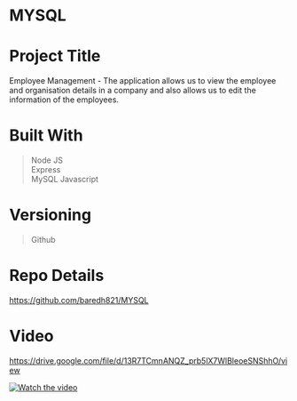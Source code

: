 # MYSQL

# Project Title
Employee Management - The application allows us to view the employee and organisation details in a company and also allows us to edit the information of the employees.  

# Built With
>Node JS<br>
>Express<br>
>MySQL
>Javascript<br>


# Versioning 
> Github

# Repo Details 
https://github.com/baredh821/MYSQL

# Video

https://drive.google.com/file/d/13R7TCmnANQZ_prb5lX7WlBleoeSNShhO/view

[![Watch the video](<img src = "/Screenshot.PNG">)](https://drive.google.com/file/d/13R7TCmnANQZ_prb5lX7WlBleoeSNShhO/view)













